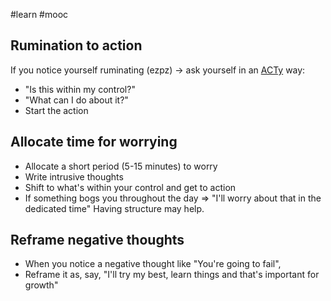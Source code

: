 #learn #mooc 
## Rumination to action
If you notice yourself ruminating (ezpz) -> ask yourself in an [ACTy](https://t.me/ohmyboi/668) way: 
- "Is this within my control?"
- "What can I do about it?"
- Start the action
## Allocate time for worrying
- Allocate a short period (5-15 minutes) to worry
- Write intrusive thoughts
- Shift to what's within your control and get to action
- If something bogs you throughout the day ⇒ "I'll worry about that in the dedicated time"
Having structure may help.
## Reframe negative thoughts
- When you notice a negative thought like "You're going to fail",
- Reframe it as, say, "I'll try my best, learn things and that's important for growth"
## 